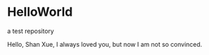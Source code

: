 # HelloWorld
a test repository

Hello, Shan Xue,
I always loved you, but now I am not so convinced.
